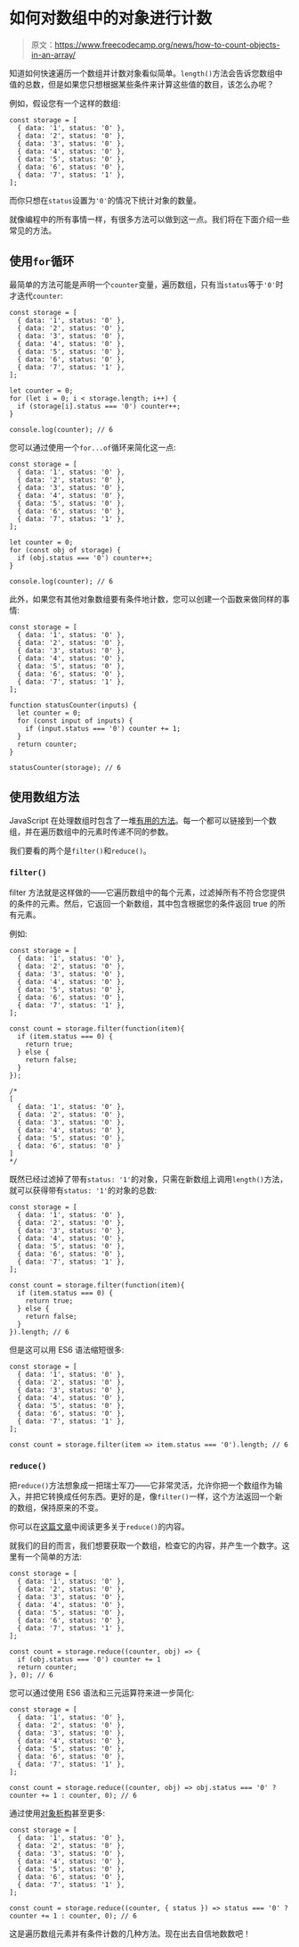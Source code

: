 # 如何对数组中的对象进行计数

> 原文：<https://www.freecodecamp.org/news/how-to-count-objects-in-an-array/>

知道如何快速遍历一个数组并计数对象看似简单。`length()`方法会告诉您数组中值的总数，但是如果您只想根据某些条件来计算这些值的数目，该怎么办呢？

例如，假设您有一个这样的数组:

```
const storage = [
  { data: '1', status: '0' },
  { data: '2', status: '0' },
  { data: '3', status: '0' },
  { data: '4', status: '0' },
  { data: '5', status: '0' },
  { data: '6', status: '0' },
  { data: '7', status: '1' },
];
```

而你只想在`status`设置为`'0'`的情况下统计对象的数量。

就像编程中的所有事情一样，有很多方法可以做到这一点。我们将在下面介绍一些常见的方法。

## 使用`for`循环

最简单的方法可能是声明一个`counter`变量，遍历数组，只有当`status`等于`'0'`时才迭代`counter`:

```
const storage = [
  { data: '1', status: '0' },
  { data: '2', status: '0' },
  { data: '3', status: '0' },
  { data: '4', status: '0' },
  { data: '5', status: '0' },
  { data: '6', status: '0' },
  { data: '7', status: '1' },
];

let counter = 0;
for (let i = 0; i < storage.length; i++) {
  if (storage[i].status === '0') counter++;
}

console.log(counter); // 6
```

您可以通过使用一个`for...of`循环来简化这一点:

```
const storage = [
  { data: '1', status: '0' },
  { data: '2', status: '0' },
  { data: '3', status: '0' },
  { data: '4', status: '0' },
  { data: '5', status: '0' },
  { data: '6', status: '0' },
  { data: '7', status: '1' },
];

let counter = 0;
for (const obj of storage) {
  if (obj.status === '0') counter++;
}

console.log(counter); // 6
```

此外，如果您有其他对象数组要有条件地计数，您可以创建一个函数来做同样的事情:

```
const storage = [
  { data: '1', status: '0' },
  { data: '2', status: '0' },
  { data: '3', status: '0' },
  { data: '4', status: '0' },
  { data: '5', status: '0' },
  { data: '6', status: '0' },
  { data: '7', status: '1' },
];

function statusCounter(inputs) {
  let counter = 0;
  for (const input of inputs) {
    if (input.status === '0') counter += 1;
  }
  return counter;
}

statusCounter(storage); // 6
```

## 使用数组方法

JavaScript 在处理数组时包含了一堆[有用的方法](https://www.freecodecamp.org/news/javascript-standard-objects-arrays/)。每一个都可以链接到一个数组，并在遍历数组中的元素时传递不同的参数。

我们要看的两个是`filter()`和`reduce()`。

### `filter()`

filter 方法就是这样做的——它遍历数组中的每个元素，过滤掉所有不符合您提供的条件的元素。然后，它返回一个新数组，其中包含根据您的条件返回 true 的所有元素。

例如:

```
const storage = [
  { data: '1', status: '0' },
  { data: '2', status: '0' },
  { data: '3', status: '0' },
  { data: '4', status: '0' },
  { data: '5', status: '0' },
  { data: '6', status: '0' },
  { data: '7', status: '1' },
];

const count = storage.filter(function(item){
  if (item.status === 0) {
    return true;
  } else {
    return false;
  }
});

/*
[
  { data: '1', status: '0' },
  { data: '2', status: '0' },
  { data: '3', status: '0' },
  { data: '4', status: '0' },
  { data: '5', status: '0' },
  { data: '6', status: '0' }
] 
*/
```

既然已经过滤掉了带有`status: '1'`的对象，只需在新数组上调用`length()`方法，就可以获得带有`status: '1'`的对象的总数:

```
const storage = [
  { data: '1', status: '0' },
  { data: '2', status: '0' },
  { data: '3', status: '0' },
  { data: '4', status: '0' },
  { data: '5', status: '0' },
  { data: '6', status: '0' },
  { data: '7', status: '1' },
];

const count = storage.filter(function(item){
  if (item.status === 0) {
    return true;
  } else {
    return false;
  }
}).length; // 6
```

但是这可以用 ES6 语法缩短很多:

```
const storage = [
  { data: '1', status: '0' },
  { data: '2', status: '0' },
  { data: '3', status: '0' },
  { data: '4', status: '0' },
  { data: '5', status: '0' },
  { data: '6', status: '0' },
  { data: '7', status: '1' },
];

const count = storage.filter(item => item.status === '0').length; // 6
```

### `reduce()`

把`reduce()`方法想象成一把瑞士军刀——它非常灵活，允许你把一个数组作为输入，并把它转换成任何东西。更好的是，像`filter()`一样，这个方法返回一个新的数组，保持原来的不变。

你可以在[这篇文章](https://www.freecodecamp.org/news/the-ultimate-guide-to-javascript-array-methods-reduce/)中阅读更多关于`reduce()`的内容。

就我们的目的而言，我们想要获取一个数组，检查它的内容，并产生一个数字。这里有一个简单的方法:

```
const storage = [
  { data: '1', status: '0' },
  { data: '2', status: '0' },
  { data: '3', status: '0' },
  { data: '4', status: '0' },
  { data: '5', status: '0' },
  { data: '6', status: '0' },
  { data: '7', status: '1' },
];

const count = storage.reduce((counter, obj) => {
  if (obj.status === '0') counter += 1
  return counter;
}, 0); // 6
```

您可以通过使用 ES6 语法和三元运算符来进一步简化:

```
const storage = [
  { data: '1', status: '0' },
  { data: '2', status: '0' },
  { data: '3', status: '0' },
  { data: '4', status: '0' },
  { data: '5', status: '0' },
  { data: '6', status: '0' },
  { data: '7', status: '1' },
];

const count = storage.reduce((counter, obj) => obj.status === '0' ? counter += 1 : counter, 0); // 6
```

通过使用[对象析构](https://www.freecodecamp.org/news/array-and-object-destructuring-in-javascript/)甚至更多:

```
const storage = [
  { data: '1', status: '0' },
  { data: '2', status: '0' },
  { data: '3', status: '0' },
  { data: '4', status: '0' },
  { data: '5', status: '0' },
  { data: '6', status: '0' },
  { data: '7', status: '1' },
];

const count = storage.reduce((counter, { status }) => status === '0' ? counter += 1 : counter, 0); // 6
```

这是遍历数组元素并有条件计数的几种方法。现在出去自信地数数吧！